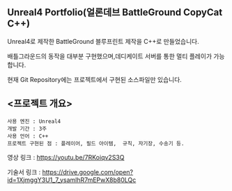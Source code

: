 ## Unreal4 Portfolio(얼론데브 BattleGround CopyCat C++)
Unreal4로 제작한 BattleGround 블루프린트 제작을 C++로 만들었습니다.

배틀그라운드의 동작을 대부분 구현했으며,데디케이트 서버를 통한 멀티 플레이가 가능합니다.

현재 Git Repository에는 프로젝트에서 구현된 소스파일만 있습니다.

## <프로젝트 개요>

    사용 엔진 : Unreal4
    개발 기간 : 3주
    사용 언어 : C++
    프로젝트 구현된 점 : 플레이어, 필드 아이템,  규칙, 자기장, 수송기 등.

영상 링크 : https://youtu.be/7RKoiqv2S3Q

기술서 링크 : https://drive.google.com/open?id=1XjmggY3U1_7_ysamlhR7mEPwX8b80LQc
